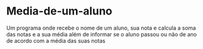 # Media-de-um-aluno
Um programa onde recebe o nome de um aluno, sua nota e calcula a soma das notas e a sua média além de informar se o aluno passou ou não de ano de acordo com a média das suas notas
